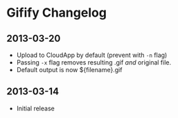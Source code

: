 # Gifify Changelog

## 2013-03-20

* Upload to CloudApp by default (prevent with `-n` flag)
* Passing `-x` flag removes resulting .gif *and* original file.
* Default output is now ${filename}.gif

## 2013-03-14

* Initial release
